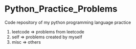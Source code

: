 # Python_Practice_Problems
Code repository of my python programming language practice

1. leetcode => problems from leetcode
2. self => problems created by myself
3. misc => others
